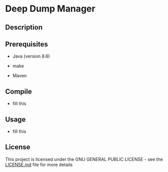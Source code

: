 Deep Dump Manager
====================

Description
--------------------


Prerequisites
-----------------

* Java (version 8.6)

* make

* Maven


Compile 
-------

* fill this

Usage
------

* fill this

License
-------
This project is licensed under the GNU GENERAL PUBLIC LICENSE - see the [LICENSE.md](LICENSE.md) file for more details
